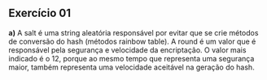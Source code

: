 ## Exercício 01
**a)** A salt é uma string aleatória responsável por evitar que se crie métodos de conversão do hash (métodos rainbow table). A round é um valor que é responsável pela segurança e velocidade da encriptação. O valor mais indicado é o 12, porque ao mesmo tempo que representa uma segurança maior, também representa uma velocidade aceitável na geração do hash.

